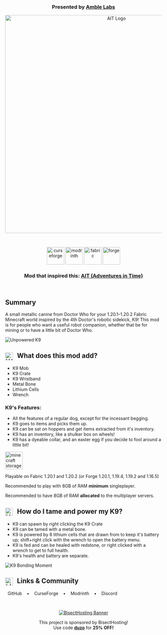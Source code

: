 <div align="center">

### **Presented by [Amble Labs](https://amblelabs.github.io)**

<img src="https://cdn.modrinth.com/data/cached_images/46e42538a77ff0dd64733895bfbbad1798c69e4c.png" alt="AIT Logo" width="700"/>

&nbsp;

[<img alt="curseforge" height="56" src="https://cdn.jsdelivr.net/npm/@intergrav/devins-badges@3/assets/cozy/available/curseforge_vector.svg">](https://www.curseforge.com/minecraft/mc-mods/k9)
[<img alt="modrinth" height="56" src="https://cdn.jsdelivr.net/npm/@intergrav/devins-badges@3/assets/cozy/available/modrinth_vector.svg">](https://modrinth.com/mod/k9-mod/)
[<img alt="fabric" height="56" src="https://cdn.jsdelivr.net/npm/@intergrav/devins-badges@3/assets/cozy/supported/fabric_vector.svg">](https://fabricmc.net/)
[<img alt="forge" height="56" src="https://cdn.jsdelivr.net/npm/@intergrav/devins-badges@3/assets/cozy/supported/forge_vector.svg">](https://files.minecraftforge.net)

### Mod that inspired this: [AIT (Adventures in Time)](https://modrinth.com/mod/ait)
</div>

&nbsp;

## Summary
A small metallic canine from Doctor Who for your 1.20.1–1.20.2 Fabric Minecraft world inspired by the 4th Doctor's robotic sidekick, K9! This mod is for people who want a useful robot companion, whether that be for mining or to have a little bit of Doctor Who.

![Unpowered K9](https://cdn.modrinth.com/data/cached_images/92f05497ab6234c2754b1c695ba80e9ccfa32742.png)

<h2>
  <img src="https://cdn.modrinth.com/data/cached_images/b18b275a0e9bb4000e015b935b65037166301538.png"
       alt="What does this mod add?"
       width="25"
       height="25"
       style="vertical-align: middle; margin-right: 8px;">
  What does this mod add?
</h2>

- K9 Mob
- K9 Crate
- K9 Wristband
- Metal Bone
- Lithium Cells
- Wrench

### K9's Features:
- All the features of a regular dog, except for the incessant begging.
- K9 goes to items and picks them up.
- K9 can be sat on hoppers and get items extracted from it's inventory.
- K9 has an inventory, like a shulker box on wheels!
- K9 has a dyeable collar, and an easter egg if you decide to fool around a little bit!

[<img alt="minecraft storage" height="56" src="https://cdn.modrinth.com/data/cached_images/7110e90213fb52daec660ce33fdaeb4001aaa5ed_0.webp">](https://minecraftstorage.com/mods/k9)

Playable on Fabric 1.20.1 and 1.20.2 (or Forge 1.20.1, 1.19.4, 1.19.2 and 1.16.5)

Recommended to play with 8GB of RAM **minimum** singleplayer.

Recommended to have 8GB of RAM **allocated** to the multiplayer servers.

<h2>
  <img src="https://cdn.modrinth.com/data/cached_images/29848556cea889595907388e4cb59a97a4e86aea.png"
       alt="How do I tame and power my K9?"
       width="25"
       height="25"
       style="vertical-align: middle; margin-right: 8px;">
  How do I tame and power my K9?
</h2>

- K9 can spawn by right clicking the K9 Crate
- K9 can be tamed with a metal bone.
- K9 is powered by 8 lithium cells that are drawn from to keep it's battery up; shift+right click with the wrench to open the battery menu.
- K9 is fed and can be healed with redstone, or right clicked with a wrench to get to full health.
- K9's health and battery are separate.

![K9 Bonding Moment](https://cdn.modrinth.com/data/cached_images/4a4fd0ee4b7622edc94ead3021ffd461b3dd530d.png)

<h2>
  <img src="https://cdn.modrinth.com/data/cached_images/23b97ecfe49586f70c6a7d4e4ca63ac14d47e6e1.png"
       alt="Links & Community"
       width="25"
       height="25"
       style="vertical-align: middle; margin-right: 8px;">
  Links & Community
</h2>


  <a href="https://github.com/amblelabs/k9/tree/1.20.1-correct-fabric" style="text-decoration: none; color: inherit; display: inline-block; margin: 0 8px;">GitHub</a>
  <span style="display: inline-block; margin: 0 4px;">•</span>
  <a href="https://www.curseforge.com/minecraft/mc-mods/k9" style="text-decoration: none; color: inherit; display: inline-block; margin: 0 8px;">CurseForge</a>
  <span style="display: inline-block; margin: 0 4px;">•</span>
  <a href="https://modrinth.com/mod/k9-mod/" style="text-decoration: none; color: inherit; display: inline-block; margin: 0 8px;">Modrinth</a>
  <span style="display: inline-block; margin: 0 4px;">•</span>
  <a href="https://discord.com/invite/WjKhRjavCj" style="text-decoration: none; color: inherit; display: inline-block; margin: 0 8px;">Discord</a>
</div>

&nbsp;

<div align="center">

[<img alt="BisectHosting Banner" src="https://www.bisecthosting.com/partners/custom-banners/60f43741-8552-4ee2-b3e1-429e5cbe7dee.webp">](https://www.bisecthosting.com/duzo)

This project is sponsored by BisectHosting!  
Use code [**duzo**](https://www.bisecthosting.com/duzo) for **25% OFF!**
</div>
